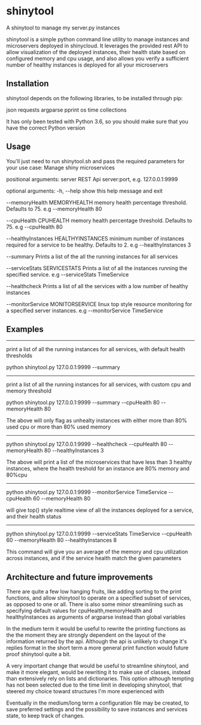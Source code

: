 # shinytool
A shinytool to manage my server.py instances

shinytool is a simple python command line utility to manage instances and microservers deployed in shinycloud.
It leverages the provided rest API to allow visualization of the deployed instances, their health state
based on configured memory and cpu usage, and also allows you verify a sufficient number of healthy instances is deployed for 
all your microservers 

## Installation
shinytool depends on the following libraries, to be installed through pip:

json
requests
argparse
pprint
os
time
collections

It has only been tested with Python 3.6, so you should make sure that you have the correct Python version

## Usage
You'll just need to run shinytool.sh and pass the required parameters for your use case:
Manage shiny microservices

positional arguments:
  server                REST Api server:port, e.g. 127.0.0.1:9999

optional arguments:
  -h, --help            show this help message and exit
  
  --memoryHealth MEMORYHEALTH
                        memory health percentage threshold. Defaults to 75.
                        e.g --memoryHealth 80
                        
  --cpuHealth CPUHEALTH
                        memory health percentage threshold. Defaults to 75.
                        e.g --cpuHealth 80
                        
  --healthyInstances HEALTHYINSTANCES
                        minimum number of instances required for a service to
                        be healthy. Defaults to 2. e.g --healthyInstances 3
                        
  --summary             Prints a list of the all the running instances for all
                        services
                        
  --serviceStats SERVICESTATS
                        Prints a list of all the instances running the
                        specified service. e.g --serviceStats TimeService
                        
  --healthcheck         Prints a list of all the services with a low number of
                        healthy instances
                        
  --monitorService MONITORSERVICE
                        linux top style resource monitoring for a specified
                        server instances. e.g --monitorService TimeService

## Examples

----------------------
print a list of all the running instances for all services, with default health thresholds

python shinytool.py 127.0.0.1:9999 --summary

----------------------
print a list of all the running instances for all services, with custom cpu and memory threshold

python shinytool.py 127.0.0.1:9999 --summary --cpuHealth 80 --memoryHealth 80

The above will only flag as unhealty instances with either more than 80% used cpu or more than 80% used memory

----------------------
python shinytool.py 127.0.0.1:9999 --healthcheck --cpuHealth 80 --memoryHealth 80  --healthyInstances 3

The above will print a list of the microservices that have less than 3 healthy instances,
where the health treshold for an instance are 80% memory and 80%cpu

----------------------
python shinytool.py 127.0.0.1:9999 --monitorService TimeService --cpuHealth 60 --memoryHealth 80 

will give top() style realtime view of all the instances deployed for a service, and their health status

----------------------
python shinytool.py 127.0.0.1:9999 --serviceStats TimeService --cpuHealth 60 --memoryHealth 80 --healthyInstances 8

This command will give you an average of the memory and cpu utilization across instances, and if the service health match
the given parameters

## Architecture and future improvements
There are quite a few low hanging fruits, like adding sorting to the print functions, and allow shinytool to operate
on a specified subset of services, as opposed to one or all.
There is also some minor streamlining such as specifying default values for cpuHealth,memoryHealth and healthyInstances as arguments
of argparse instead than global variables

In the medium term it would be useful to rewrite the printing functions as the the moment they are strongly dependent 
on the layout of the information returned by the api.
Although the api is unlikely to change it's replies format in the short term a more general print function would future proof
shinytool quite a bit.

A very important change that would be useful to streamline shinytool, and make it more elegant, would be rewriting it to make use of classes, instead 
than extensively rely on lists and dictionaries.
This option although tempting has not been selected due to the time limit in developing shinytool, that steered my choice 
toward structures I'm more experienced with

Eventually in the medium/long term a configuration file may be created, to save preferred settings and the possibility to save instances and services state,
 to keep track of changes.
